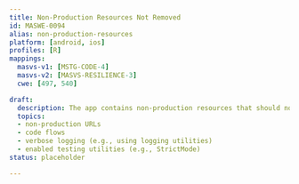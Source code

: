 ```yaml
---
title: Non-Production Resources Not Removed
id: MASWE-0094
alias: non-production-resources
platform: [android, ios]
profiles: [R]
mappings:
  masvs-v1: [MSTG-CODE-4]
  masvs-v2: [MASVS-RESILIENCE-3]
  cwe: [497, 540]

draft:
  description: The app contains non-production resources that should not be present in production builds, such as non-production URLs, code flows, or verbose logging. These resources help adversaries understand the app's behavior and potentially exploit it (CWE-497) or may include sensitive information (CWE-540).
  topics:
  - non-production URLs
  - code flows
  - verbose logging (e.g., using logging utilities)
  - enabled testing utilities (e.g., StrictMode)
status: placeholder

---
```


